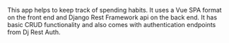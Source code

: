 This app helps to keep track of spending habits. It uses a Vue SPA format on the front end and Django Rest Framework api on the back end.
It has basic CRUD functionality and also comes with authentication endpoints from Dj Rest Auth.
